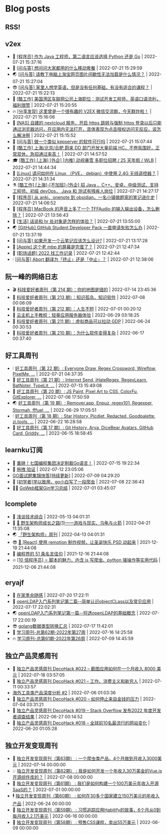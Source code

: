 # Blog posts
## RSS!



## v2ex

<!-- v2ex:START  -->
- 🫶 [[程序员] 作为 Java 工程师，第二语言应该选择 Python 还是 Go](https://www.v2ex.com/t/867873#reply0) | 2022-07-21 15:37:16 
- 🧰 [[问与答] 想问问大家都用的什么移动套餐](https://www.v2ex.com/t/867872#reply5) | 2022-07-21 15:29:59 
- 🌏 [[问与答] 请教下电脑上淘宝网页图片间歇性无法加载是什么情况？](https://www.v2ex.com/t/867871#reply0) | 2022-07-21 15:27:04 
- 😎 [[问与答] 家里人想学英语，但是没有任何基础，有没有适合的课程？](https://www.v2ex.com/t/867870#reply0) | 2022-07-21 15:22:13 
- 💂 [[酷工作] 美国湾区车联网公司上海职位：测试开发工程师，英语口语流利，福利很赞](https://www.v2ex.com/t/867869#reply0) | 2022-07-21 15:20:55 
- 🔥 [[分享发现] 这里曾是一个很有趣的 V2EX 微信交流群，今天群炸啦！](https://www.v2ex.com/t/867868#reply1) | 2022-07-21 15:16:06 
- 🦅 [[NAS] 自建的 nextcloud 服务，开启 https 跳转与强制 https 登录以后只能通过浏览器访问，在应用内无法打开，具体表现为点击授权访问无反应，该怎么解决啊](https://www.v2ex.com/t/867867#reply3) | 2022-07-21 15:15:52 
- 🙉 [[问与答] 做一个类似 kepserver 的软件可行吗](https://www.v2ex.com/t/867866#reply0) | 2022-07-21 15:07:44 
- 💫 [[酷工作] 上海/北京/合肥 蔚来 DD 部门开放大量前端 HC，不卷氛围好，正常双休，急招通过率高！](https://www.v2ex.com/t/867864#reply1) | 2022-07-21 14:57:52 
- 🎓 [[酷工作] [上海] [外企] [内推] 动视暴雪 多职位招聘 / 25 天年假 / WLB](https://www.v2ex.com/t/867863#reply1) | 2022-07-21 14:44:34 
- 🗽 [[Linux] 请问如何在 Linux （PVE， debian）中使用 2.4G 无线遥控器？](https://www.v2ex.com/t/867860#reply1) | 2022-07-21 14:31:34 
- ⚗️ [[酷工作] [上海]-[不加班]-[外企] 招 Java 、C++、安卓、中级测试、支持工程师、初级 devOps， Java 和 测试有残疾人岗位](https://www.v2ex.com/t/867859#reply0) | 2022-07-21 14:27:17 
- 🦍 [[程序员] 从 anki、onenote 到 obsidian，一名小镇做题家的笔记进化史](https://www.v2ex.com/t/867858#reply5) | 2022-07-21 14:06:52 
- 🤩 [[程序员] MacBook 的声音上多了一个 TFFAudio 的输入输出设备，怎么删除？](https://www.v2ex.com/t/867857#reply0) | 2022-07-21 13:56:43 
- 🙉 [[生活] 话说和 hr 处对象是怎样的体验？](https://www.v2ex.com/t/867856#reply9) | 2022-07-21 13:55:00 
- 🌏 [[GitHub] GitHub Student Developer Pack 一直申请失败怎么办](https://www.v2ex.com/t/867855#reply0) | 2022-07-21 13:37:19 
- 🐘 [[问与答] 如果开发一个云笔记应该怎么设计?](https://www.v2ex.com/t/867854#reply2) | 2022-07-21 13:17:28 
- 🧰 [[Apple] 这个老 mbp 的屏幕是完蛋了？](https://www.v2ex.com/t/867853#reply2) | 2022-07-21 12:47:34 
- 💃 [[职场话题] 2022 找工作记录](https://www.v2ex.com/t/867852#reply3) | 2022-07-21 12:42:44 
- 🕯 [[问与答] Abort 翻译为「终止」还是「中止」？](https://www.v2ex.com/t/867851#reply7) | 2022-07-21 12:38:06 <!-- v2ex:END -->

## 阮一峰的网络日志

<!-- ruanyf:START -->
- 🎬 [科技爱好者周刊（第 214 期）：你的地图是错的](http://www.ruanyifeng.com/blog/2022/07/weekly-issue-214.html) | 2022-07-14 23:45:36 
- 💄 [科技爱好者周刊（第 213 期）：知识孤岛，知识软件](http://www.ruanyifeng.com/blog/2022/07/weekly-issue-213.html) | 2022-07-08 00:06:09 
- 🐎 [科技爱好者周刊（第 212 期）：人生不短](http://www.ruanyifeng.com/blog/2022/07/weekly-issue-212.html) | 2022-07-01 00:20:12 
- 🤔 [云主机上手教程：轻量应用服务器体验](http://www.ruanyifeng.com/blog/2022/06/cloud-server-getting-started-tutorial.html) | 2022-06-29 03:18:25 
- 🧠 [科技爱好者周刊（第 211 期）：虚拟商品可以拉动 GDP](http://www.ruanyifeng.com/blog/2022/06/weekly-issue-211.html) | 2022-06-24 00:30:53 
- 🎃 [科技爱好者周刊（第 210 期）：为什么软件变得复杂](http://www.ruanyifeng.com/blog/2022/06/weekly-issue-210.html) | 2022-06-17 00:37:40 <!-- ruanyf:END -->

## 好工具周刊

<!-- bestxtools:START -->
- 🕯 [好工具周刊（第 22 期）: Everyone Draw, Regex Cross­word, Wireflow, PixelMe, ...](https://discuss-cn.bestxtools.com/d/60/1) | 2022-07-21 04:37:35 
- 🦩 [好工具周刊（第 21 期）: Internxt Send, iHateRegex, RegexLearn, BatNoter, TypeLit, ...](https://discuss-cn.bestxtools.com/d/58/1) | 2022-07-13 15:49:08 
- 🦄 [好工具周刊（第 20 期）: JS Paint, Pixel Art to CSS, ColorFu, GitExplorer, ...](https://discuss-cn.bestxtools.com/d/57/1) | 2022-07-06 17:50:59 
- 🌏 [好工具周刊（第 19 期）: Remover.app, Enpuz, regex101, Regexper, Stormah, fffuel, ...](https://discuss-cn.bestxtools.com/d/56/1) | 2022-06-29 17:05:51 
- 🕯 [好工具周刊（第 18 期）: Star History, Picdiet, Redacted, Goodpalette, zi.tools, ...](https://discuss-cn.bestxtools.com/d/47/1) | 2022-06-22 16:28:58 
- 📝 [好工具周刊（第 17 期）: Git History, Arya, DiceBear Avatars, GitHub Card, Griddy, ...](https://discuss-cn.bestxtools.com/d/43/1) | 2022-06-15 18:58:45 <!-- bestxtools:END -->


## learnku订阅

<!-- learnku:START -->
- 🦅 [重磅！七国编程集团决定制裁Go语言！](https://learnku.com/articles/69766) | 2022-07-15 19:22:34 
- 🦅 [拖拽 验证](https://learnku.com/articles/69652) | 2022-07-12 23:05:06 
-  [GO面试题集锦快答[持续更新]](https://learnku.com/articles/69250) | 2022-07-09 04:29:20 
- 🌈 [[初学者]学以致用，go小白写了一段爬虫](https://learnku.com/go/t/69522) | 2022-07-08 22:36:43 
- 🧑‍🏫 [GoWeb框架Gin学习总结](https://learnku.com/articles/69259) | 2022-07-01 03:45:07 <!-- learnku:END -->



## lcomplete

<!-- lcomplete:START -->
- 🫶 [浅谈技术组合](http://codelc.com/post/essay/%E6%B5%85%E8%B0%88%E6%8A%80%E6%9C%AF%E7%BB%84%E5%90%88/) | 2022-05-13 04:01:31 
- 🧰 [🐒 野生架构师成长之路&lpar;1&rpar;——游戏与现实、乌龟与火箭](http://codelc.com/post/growup/s01/) | 2022-04-21 11:35:08 
- 🌏 [「野生架构师」周刊](http://codelc.com/post/essay/%E9%87%8E%E7%94%9F%E6%9E%B6%E6%9E%84%E5%B8%88%E5%91%A8%E5%88%8A%E4%BB%8B%E7%BB%8D/) | 2022-04-13 04:01:31 
- 😎 [🎄 [React] 使用 remotion 制作视频，让圣诞快乐 PSD 动起来](http://codelc.com/post/dev/js/remotion/) | 2021-12-19 21:44:08 
- 💂 [编程界的 51 条名言佳句](http://codelc.com/post/dev/thinking/quotes/) | 2021-12-16 21:44:08 
- 🔥 [[10 倍程序员] ⭐ 脚本的魅力，内含 js 写爬虫、python 骚操作等实用代码](http://codelc.com/post/dev/10x/script/) | 2021-12-06 21:44:08 <!-- lcomplete:END -->

## eryajf

<!-- eryajf:START -->
- 🫶 [在家季余随感](https://wiki.eryajf.net/pages/e36842/) | 2022-07-20 17:22:11 
- 🧰 [openLDAP入门系列笔记第二篇--简单认识objectCLass以及常见应用](https://wiki.eryajf.net/pages/ea10fa/) | 2022-07-17 22:02:31 
- 🌏 [openLDAP入门系列笔记第一篇--捋透openLDAP的基础概念](https://wiki.eryajf.net/pages/aa0651/) | 2022-07-17 22:00:19 
- 😎 [golang数据类型转换汇总](https://wiki.eryajf.net/pages/33a476/) | 2022-07-17 11:42:01 
- 💂 [学习周刊-总第62期-2022年第27周](https://wiki.eryajf.net/pages/4a06ab/) | 2022-07-16 14:25:58 
- 🔥 [学习周刊-总第61期-2022年第26周](https://wiki.eryajf.net/pages/703307/) | 2022-07-09 14:45:59 <!-- eryajf:END -->



## 独立产品灵感周刊

<!-- DecoHack:START -->
- 🦣 [独立产品灵感周刊 DecoHack #022 – 截图应用如何在一个月收入 8000 美元](https://www.decohack.com/Post/774) | 2022-07-18 03:57:05 
- 🤡 [独立产品灵感周刊 DecoHack #021 – 工作、消费主义和新穷人](https://www.decohack.com/Post/753) | 2022-07-11 00:33:57 
-  [海外工具类产品深度分析 #2](https://www.decohack.com/Post/746) | 2022-07-06 01:03:36 
- 🐲 [独立产品灵感周刊 DecoHack #020 – 如何停止来自金钱的压力](https://www.decohack.com/Post/728) | 2022-07-04 03:31:21 
- 🦅 [独立产品灵感周刊 DecoHack #019 – Stack Overflow 发布2022 年度开发者调查结果](https://www.decohack.com/Post/699) | 2022-06-27 00:14:52 
- 🧰 [独立产品灵感周刊 DecoHack #018 – 全球前10名最流行的网站变化](https://www.decohack.com/Post/680) | 2022-06-20 01:05:28 <!-- DecoHack:END -->

## 独立开发变现周刊

<!-- easyindie:START -->
- 💂 [独立开发变现周刊（第63期） : 一个爬虫类产品，4个月做到月收入3000美元](https://www.ezindie.com/weekly/issue-63) | 2022-07-14 00:00:00 
- 💡 [独立开发变现周刊（第62期） : 我是如何开发一个年收入30万美金的Vue.js开源组件库的？](https://www.ezindie.com/weekly/issue-62) | 2022-07-08 00:00:00 
- 🌋 [独立开发变现周刊（第61期） : 我们是如何构建一个100万美元年收入开源SaaS的？](https://www.ezindie.com/weekly/issue-61) | 2022-07-01 00:00:00 
- 🕴 [独立开发变现周刊（第60期） : 如何在30多个国家建立150万美元的年收入产品](https://www.ezindie.com/weekly/issue-60) | 2022-06-24 00:00:00 
- 🎊 [独立开发变现周刊（第59期） : 习惯追踪应用Habitify的故事，6个月从0到每月收入2.1万美元](https://www.ezindie.com/weekly/issue-59) | 2022-06-16 00:00:00 
- 🤔 [独立开发变现周刊（第58期） : 预售CSS课程，卖出55万美元](https://www.ezindie.com/weekly/issue-58) | 2022-06-09 00:00:00 <!-- easyindie:END -->



